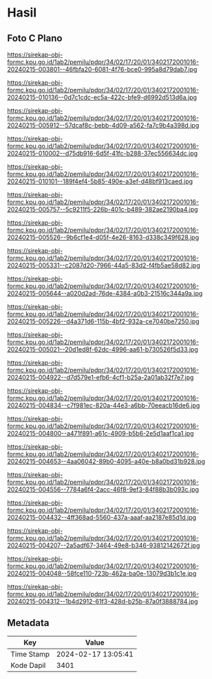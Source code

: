 # Hasil

## Foto C Plano

https://sirekap-obj-formc.kpu.go.id/1ab2/pemilu/pdpr/34/02/17/20/01/3402172001016-20240215-003801--46fbfa20-6081-4f76-bce0-995a8d79dab7.jpg

https://sirekap-obj-formc.kpu.go.id/1ab2/pemilu/pdpr/34/02/17/20/01/3402172001016-20240215-010136--0d7c1cdc-ec5a-422c-bfe9-d6992d513d6a.jpg

https://sirekap-obj-formc.kpu.go.id/1ab2/pemilu/pdpr/34/02/17/20/01/3402172001016-20240215-005912--57dcaf8c-bebb-4d09-a562-fa7c9b4a398d.jpg

https://sirekap-obj-formc.kpu.go.id/1ab2/pemilu/pdpr/34/02/17/20/01/3402172001016-20240215-010002--d75db916-6d5f-41fc-b288-37ec556634dc.jpg

https://sirekap-obj-formc.kpu.go.id/1ab2/pemilu/pdpr/34/02/17/20/01/3402172001016-20240215-010101--189f4ef4-5b85-490e-a3ef-d48bf913caed.jpg

https://sirekap-obj-formc.kpu.go.id/1ab2/pemilu/pdpr/34/02/17/20/01/3402172001016-20240215-005757--5c9211f5-226b-401c-b489-382ae2190ba4.jpg

https://sirekap-obj-formc.kpu.go.id/1ab2/pemilu/pdpr/34/02/17/20/01/3402172001016-20240215-005526--9b6cf1e4-d05f-4e26-8163-d338c349f628.jpg

https://sirekap-obj-formc.kpu.go.id/1ab2/pemilu/pdpr/34/02/17/20/01/3402172001016-20240215-005331--c2087d20-7966-44a5-83d2-f4fb5ae58d82.jpg

https://sirekap-obj-formc.kpu.go.id/1ab2/pemilu/pdpr/34/02/17/20/01/3402172001016-20240215-005644--a020d2ad-76de-4384-a0b3-21516c344a9a.jpg

https://sirekap-obj-formc.kpu.go.id/1ab2/pemilu/pdpr/34/02/17/20/01/3402172001016-20240215-005226--d4a371d6-115b-4bf2-932a-ce7040be7250.jpg

https://sirekap-obj-formc.kpu.go.id/1ab2/pemilu/pdpr/34/02/17/20/01/3402172001016-20240215-005021--20d1ed8f-62dc-4996-aa61-b730526f5d33.jpg

https://sirekap-obj-formc.kpu.go.id/1ab2/pemilu/pdpr/34/02/17/20/01/3402172001016-20240215-004922--d7d579e1-efb6-4cf1-b25a-2a01ab32f7e7.jpg

https://sirekap-obj-formc.kpu.go.id/1ab2/pemilu/pdpr/34/02/17/20/01/3402172001016-20240215-004834--c7f981ec-820a-44e3-a6bb-70eeacb16de6.jpg

https://sirekap-obj-formc.kpu.go.id/1ab2/pemilu/pdpr/34/02/17/20/01/3402172001016-20240215-004800--a471f891-a61c-4909-b5b6-2e5d1aaf1ca1.jpg

https://sirekap-obj-formc.kpu.go.id/1ab2/pemilu/pdpr/34/02/17/20/01/3402172001016-20240215-004653--4aa06042-89b0-4095-a40e-b8a0bd31b928.jpg

https://sirekap-obj-formc.kpu.go.id/1ab2/pemilu/pdpr/34/02/17/20/01/3402172001016-20240215-004556--7784a6f4-2acc-46f8-9ef3-84f88b3b093c.jpg

https://sirekap-obj-formc.kpu.go.id/1ab2/pemilu/pdpr/34/02/17/20/01/3402172001016-20240215-004432--4ff368ad-5560-437a-aaaf-aa2187e85d1d.jpg

https://sirekap-obj-formc.kpu.go.id/1ab2/pemilu/pdpr/34/02/17/20/01/3402172001016-20240215-004207--2a5adf67-3464-49e8-b346-93812142672f.jpg

https://sirekap-obj-formc.kpu.go.id/1ab2/pemilu/pdpr/34/02/17/20/01/3402172001016-20240215-004048--58fce110-723b-462a-ba0e-13079d3b1c1e.jpg

https://sirekap-obj-formc.kpu.go.id/1ab2/pemilu/pdpr/34/02/17/20/01/3402172001016-20240215-004312--1b4d2912-61f3-428d-b25b-87a0f3888784.jpg


## Metadata

| Key        | Value               |
| ---------- | ------------------- |
| Time Stamp | 2024-02-17 13:05:41 |
| Kode Dapil | 3401                |



